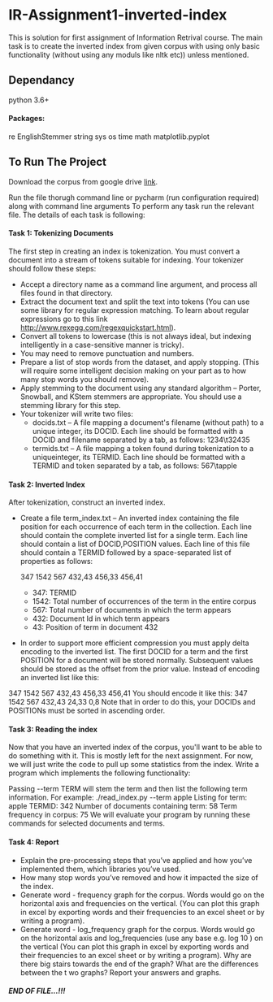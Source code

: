 # IR-Assignment1-inverted-index
This is solution for first assignment of Information Retrival course. The main task is to create the inverted index from given corpus with using only basic functionality (without using any moduls like nltk etc)) unless mentioned. 

## Dependancy
python 3.6+
#### Packages:
re
EnglishStemmer
string
sys
os
time
math
matplotlib.pyplot


## To Run The Project
Download the corpus from google drive [link](https://drive.google.com/file/d/1RJLTZbU_IKKWUTNEJiF78oJV3BRk5Guk/view?usp=sharing).

Run the file thorugh command line or pycharm (run configuration required) along with command line arguments
To perform any task run the relevant file. The details of each task is following:

#### Task 1: Tokenizing Documents
The first step in creating an index is tokenization. You must convert a document into a stream of tokens suitable for indexing. Your tokenizer should follow these steps:
  *  Accept a directory name as a command line argument, and process all files found in that directory.
  *  Extract the document text and split the text into tokens (You can use some library for regular expression matching. To learn about regular expressions go to               this link http://www.rexegg.com/regexquickstart.html).
  *  Convert all tokens to lowercase (this is not always ideal, but indexing intelligently in a case-sensitive manner is tricky). 
  *  You may need to remove punctuation and numbers.
  *  Prepare a list of stop words from the dataset, and apply stopping. (This will require some intelligent decision making on your part as to how many stop words you should remove).
  *  Apply stemming to the document using any standard algorithm – Porter, Snowball, and KStem stemmers are appropriate. You should use a stemming library for this step.
  *  Your tokenizer will write two files:
        - docids.txt – A file mapping a document's filename (without path) to a unique integer, its DOCID. Each line should be formatted with a DOCID and filename separated by a tab, as follows:
        1234\t32435
        - termids.txt – A file mapping a token found during tokenization to a uniqueinteger, its TERMID. Each line should be formatted with a TERMID and token separated by a tab, as follows:
          567\tapple
        
#### Task 2: Inverted Index
After tokenization, construct an inverted index.

  *  Create a file term_index.txt – An inverted index containing the file position for each occurrence of each term in the collection. Each line should contain the complete inverted list for a single term. Each line should contain a list of DOCID,POSITION values. Each line of this file should contain a TERMID followed by a space-separated list of properties as follows:
      
      347 1542 567 432,43 456,33 456,41
      - 347: TERMID
      - 1542: Total number of occurrences of the term in the entire corpus
      - 567: Total number of documents in which the term appears
      - 432: Document Id in which term appears
      - 43: Position of term in document 432
      
  * In order to support more efficient compression you must apply delta encoding to the inverted list. The first DOCID for a term and the first POSITION for a document will be stored normally. Subsequent values should be stored as the offset from the prior value. Instead of encoding an inverted list like this:
  
   347 1542 567 432,43 456,33 456,41
   You should encode it like this:
   347 1542 567 432,43 24,33 0,8
   Note that in order to do this, your DOCIDs and POSITIONs must be sorted in ascending order.
   
#### Task 3: Reading the index
Now that you have an inverted index of the corpus, you'll want to be able to do something with it. This is mostly left for the next assignment. For now, we will just write the code to pull up some statistics from the index. Write a program which implements the following functionality:

Passing --term TERM will stem the term and then list the following term information. For example:
./read_index.py --term apple
Listing for term: apple
TERMID: 342
Number of documents containing term: 58
Term frequency in corpus: 75
We will evaluate your program by running these commands for selected documents and terms.
  
  
#### Task 4: Report
  * Explain the pre-processing steps that you’ve applied and how you’ve implemented them, which libraries you’ve used.
  * How many stop words you’ve removed and how it impacted the size of the index.
  * Generate word - frequency graph for the corpus. Words would go on the horizontal axis and frequencies on the vertical. (You can plot this graph in excel by exporting words and their frequencies to an excel sheet or by writing a program).
  * Generate word - log_frequency graph for the corpus. Words would go on the horizontal axis and log_frequencies (use any base e.g. log 10 ) on the vertical (You can plot this graph in excel by exporting words and their frequencies to an excel sheet or by writing a program). Why are there big stairs towards the end of the graph? What are the differences between the t wo graphs? Report your answers and graphs.
  
  ##### END OF FILE...!!!
